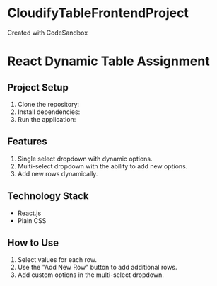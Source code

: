 
# CloudifyTableFrontendProject
Created with CodeSandbox
# React Dynamic Table Assignment
## **Project Setup**
1. Clone the repository:
2. Install dependencies:
3. Run the application:
## **Features**
1. Single select dropdown with dynamic options.
2. Multi-select dropdown with the ability to add new options.
3. Add new rows dynamically.
## **Technology Stack**
- React.js
- Plain CSS
## **How to Use**
1. Select values for each row.
2. Use the "Add New Row" button to add additional rows.
3. Add custom options in the multi-select dropdown.